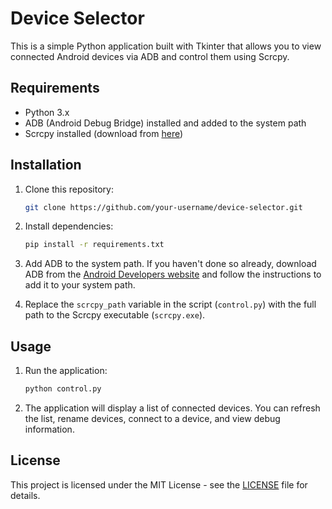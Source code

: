 # Device Selector

This is a simple Python application built with Tkinter that allows you to view connected Android devices via ADB and control them using Scrcpy.

## Requirements

- Python 3.x
- ADB (Android Debug Bridge) installed and added to the system path
- Scrcpy installed (download from [here](https://github.com/Genymobile/scrcpy))

## Installation

1. Clone this repository:

    ```bash
    git clone https://github.com/your-username/device-selector.git
    ```

2. Install dependencies:

    ```bash
    pip install -r requirements.txt
    ```

3. Add ADB to the system path. If you haven't done so already, download ADB from the [Android Developers website](https://developer.android.com/studio/releases/platform-tools.html) and follow the instructions to add it to your system path.

4. Replace the `scrcpy_path` variable in the script (`control.py`) with the full path to the Scrcpy executable (`scrcpy.exe`).

## Usage

1. Run the application:

    ```bash
    python control.py
    ```

2. The application will display a list of connected devices. You can refresh the list, rename devices, connect to a device, and view debug information.

## License

This project is licensed under the MIT License - see the [LICENSE](LICENSE) file for details.
